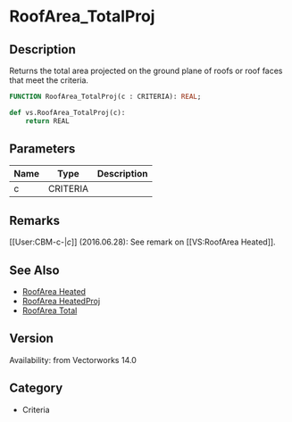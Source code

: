 # RoofArea_TotalProj

## Description
Returns the total area projected on the ground plane of roofs or roof faces that meet the criteria.

```pascal
FUNCTION RoofArea_TotalProj(c : CRITERIA): REAL;
```

```python
def vs.RoofArea_TotalProj(c):
    return REAL
```

## Parameters
|Name|Type|Description|
|---|---|---|
|c|CRITERIA|   |

## Remarks
[[User:CBM-c-|_c_]] (2016.06.28): See remark on [[VS:RoofArea Heated]].

## See Also
* [RoofArea Heated](RoofArea%20Heated.md)
* [RoofArea HeatedProj](RoofArea%20HeatedProj.md)
* [RoofArea Total](RoofArea%20Total.md)

## Version
Availability: from Vectorworks 14.0

## Category
* Criteria

